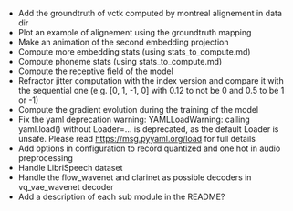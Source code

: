 * Add the groundtruth of vctk computed by montreal alignement in data dir
* Plot an example of alignement using the groundtruth mapping
* Make an animation of the second embedding projection
* Compute more embedding stats (using stats_to_compute.md)
* Compute phoneme stats (using stats_to_compute.md)
* Compute the receptive field of the model
* Refractor jitter computation with the index version and compare it with the sequential one (e.g. [0, 1, -1, 0] with 0.12 to not be 0 and 0.5 to be 1 or -1)
* Compute the gradient evolution during the training of the model
* Fix the yaml deprecation warning: YAMLLoadWarning: calling yaml.load() without Loader=... is deprecated, as the default Loader is unsafe. Please read https://msg.pyyaml.org/load for full details
*  Add options in configuration to record quantized and one hot in audio preprocessing
* Handle LibriSpeech dataset
* Handle the flow_wavenet and clarinet as possible decoders in vq_vae_wavenet decoder
* Add a description of each sub module in the README?